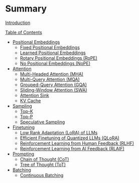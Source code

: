 # Summary

[Introduction](./README.md)

[Table of Contents](./SUMMARY.md)

- [Positional Embeddings](pos-embed.md)
    - [Fixed Positional Embeddings](nested/fixed-pos-embed.md)
    - [Learned Positional Embeddings](nested/learned-pos-embed.md)
    - [Rotary Positional Embeddings (RoPE)](nested/rot-pos-embed.md)
    - [No Positional Embeddings (NoPE)]()
- [Attention](attention.md)
    - [Multi-Headed Attention (MHA)](nested/mha.md)
    - [Multi-Query Attention (MQA)](nested/mqa.md)
    - [Grouped-Query Attention (GQA)](nested/gqa.md)
    - [Sliding-Window Attention (SWA)](nested/swa.md)
    - [Attention Sink](nested/attention-sink.md)
    - [KV Cache](nested/kv-cache.md)
- [Sampling](sampling.md)
    - [Top-K]()
    - [Top-P]()
    - [Speculative Sampling](nested/speculative-sampling.md)
- [Finetuning]()
    - [Low Rank Adaptation (LoRA) of LLMs]()
    - [Efficient Finetuning of Quantized LLMs (QLoRA)]()
    - [Reinforcement Learning from Human Feedback (RLHF)]()
    - [Reinforcement Learning from AI Feedback (RLAIF)]()
- [Prompting]()
    - [Chain of Thought (CoT)]()
    - [Tree of Thought (ToT)]()
- [Batching]()
    - [Continuous Batching]()